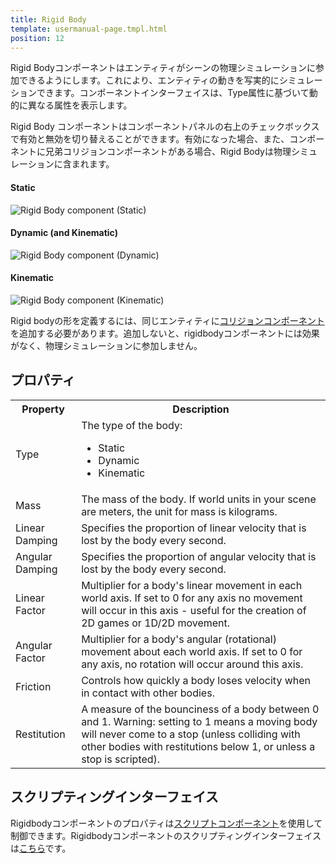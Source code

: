 ```yaml
---
title: Rigid Body
template: usermanual-page.tmpl.html
position: 12
---
```


Rigid Bodyコンポーネントはエンティティがシーンの物理シミュレーションに参加できるようにします。これにより、エンティティの動きを写実的にシミュレーションできます。コンポーネントインターフェイスは、Type属性に基づいて動的に異なる属性を表示します。

Rigid Body コンポーネントはコンポーネントパネルの右上のチェックボックスで有効と無効を切り替えることができます。有効になった場合、また、コンポーネントに兄弟コリジョンコンポーネントがある場合、Rigid Bodyは物理シミュレーションに含まれます。

#### Static
![Rigid Body component (Static)][1]
#### Dynamic (and Kinematic)
![Rigid Body component (Dynamic)][2]
#### Kinematic
![Rigid Body component (Kinematic)][3]

Rigid bodyの形を定義するには、同じエンティティに[コリジョンコンポーネント][4]を追加する必要があります。追加しないと、rigidbodyコンポーネントには効果がなく、物理シミュレーションに参加しません。

## プロパティ

<table class="table table-striped">
    <col class="property-name"></col>
    <col class="property-description"></col>
    <tr><th>Property</th><th>Description</th></tr>
    <tr><td>Type</td><td>The type of the body:<br><ul><li>Static</li><li>Dynamic</li><li>Kinematic</li></ul></td></tr>
    <tr><td>Mass</td><td>The mass of the body. If world units in your scene are meters, the unit for mass is kilograms.</td></tr>
    <tr><td>Linear Damping</td><td>Specifies the proportion of linear velocity that is lost by the body every second.</td></tr>
    <tr><td>Angular Damping</td><td>Specifies the proportion of angular velocity that is lost by the body every second.</td></tr>
    <tr><td>Linear Factor</td><td>Multiplier for a body's linear movement in each world axis. If set to 0 for any axis no movement will occur in this axis - useful for the creation of 2D games or 1D/2D movement.</td></tr>
    <tr><td>Angular Factor</td><td>Multiplier for a body's angular (rotational) movement about each world axis. If set to 0 for any axis, no rotation will occur around this axis.</td></tr>
    <tr><td>Friction</td><td>Controls how quickly a body loses velocity when in contact with other bodies.</td></tr>
    <tr><td>Restitution</td><td>A measure of the bounciness of a body between 0 and 1. Warning: setting to 1 means a moving body will never come to a stop (unless  colliding with other bodies with restitutions below 1, or unless a stop is scripted).</td></tr>
</table>

## スクリプティングインターフェイス

Rigidbodyコンポーネントのプロパティは[スクリプトコンポーネント][5]を使用して制御できます。Rigidbodyコンポーネントのスクリプティングインターフェイスは[こちら][6]です。

[1]: /images/user-manual/scenes/components/component-rigid-body-static.png
[2]: /images/user-manual/scenes/components/component-rigid-body-dynamic.png
[3]: /images/user-manual/scenes/components/component-rigid-body-kinematic.png
[4]: /user-manual/packs/components/collision/
[5]: /user-manual/packs/components/script
[6]: /engine/api/stable/symbols/pc.RigidBodyComponent.html

